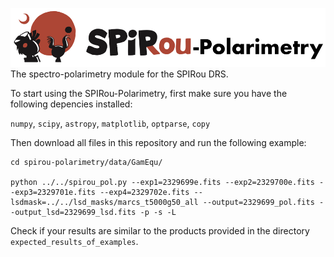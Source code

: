 ![Alt text](Figures/SPIRou-polarimetry.png?raw=true "Title")
The spectro-polarimetry module for the SPIRou DRS.

To start using the SPIRou-Polarimetry, first make sure you have the following depencies installed:

`numpy`, `scipy`, `astropy`, `matplotlib`, `optparse`, `copy`

Then download all files in this repository and run the following example:

```
cd spirou-polarimetry/data/GamEqu/

python ../../spirou_pol.py --exp1=2329699e.fits --exp2=2329700e.fits --exp3=2329701e.fits --exp4=2329702e.fits --lsdmask=../../lsd_masks/marcs_t5000g50_all --output=2329699_pol.fits --output_lsd=2329699_lsd.fits -p -s -L
```

Check if your results are similar to the products provided in the directory `expected_results_of_examples`.
